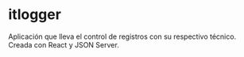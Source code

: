 # itlogger
Aplicación que lleva el control de registros con su respectivo técnico. Creada con React y JSON Server.
